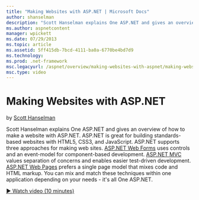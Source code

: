 ```yaml
---
title: "Making Websites with ASP.NET | Microsoft Docs"
author: shanselman
description: "Scott Hanselman explains One ASP.NET and gives an overview of how to make a website with ASP.NET. ASP.NET is great for building standards-based websites with..."
ms.author: aspnetcontent
manager: wpickett
ms.date: 07/29/2013
ms.topic: article
ms.assetid: 5ff415db-7bcd-4111-ba0a-6770be4bd7d9
ms.technology: 
ms.prod: .net-framework
msc.legacyurl: /aspnet/overview/making-websites-with-aspnet/making-websites-with-aspnet
msc.type: video
---
```

Making Websites with ASP.NET
====================
by [Scott Hanselman](https://github.com/shanselman)

Scott Hanselman explains One ASP.NET and gives an overview of how to make a website with ASP.NET. ASP.NET is great for building standards-based websites with HTML5, CSS3, and JavaScript. ASP.NET supports three approaches for making web sites. [ASP.NET Web Forms](../../../web-forms/index.md) uses controls and an event-model for component-based development. [ASP.NET MVC](../../../mvc/index.md) values separation of concerns and enables easier test-driven development. [ASP.NET Web Pages](../../../web-pages/index.md) prefers a single page model that mixes code and HTML markup. You can mix and match these techniques within one application depending on your needs - it's all One ASP.NET.

[&#9654; Watch video (10 minutes)](https://channel9.msdn.com/Blogs/ASP-NET-Site-Videos/making-websites-with-aspnet)